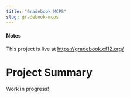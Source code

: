 ```yaml
---
title: "Gradebook MCPS"
slug: gradebook-mcps
---
```

#### Notes
This project is live at <https://gradebook.cf12.org/>

# Project Summary
Work in progress!